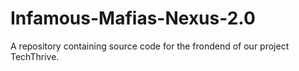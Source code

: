 # Infamous-Mafias-Nexus-2.0
A repository containing source code for the frondend of our project TechThrive.
